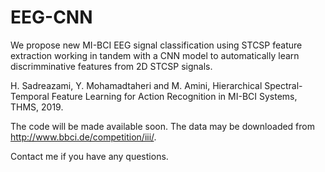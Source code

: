 # EEG-CNN

We propose new MI-BCI EEG signal classification using STCSP feature extraction working in tandem with a CNN model to automatically learn discrimminative features from 2D STCSP signals.

H. Sadreazami, Y. Mohamadtaheri and M. Amini, Hierarchical Spectral-Temporal Feature Learning for Action Recognition in MI-BCI Systems, THMS, 2019.

The code will be made available soon.
The data may be downloaded from http://www.bbci.de/competition/iii/. 

Contact me if you have any questions.
